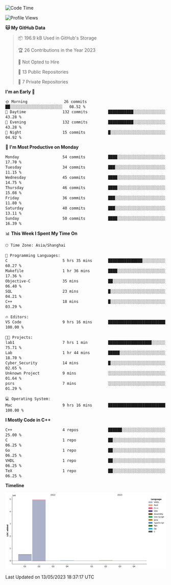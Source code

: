 <!--START_SECTION:waka-->
![Code Time](http://img.shields.io/badge/Code%20Time-45%20hrs%2036%20mins-blue)

![Profile Views](http://img.shields.io/badge/Profile%20Views-1-blue)

**🐱 My GitHub Data** 

> 📦 196.9 kB Used in GitHub's Storage 
 > 
> 🏆 26 Contributions in the Year 2023
 > 
> 🚫 Not Opted to Hire
 > 
> 📜 13 Public Repositories 
 > 
> 🔑 7 Private Repositories 
 > 
**I'm an Early 🐤** 

```text
🌞 Morning                26 commits          ██░░░░░░░░░░░░░░░░░░░░░░░   08.52 % 
🌆 Daytime                132 commits         ███████████░░░░░░░░░░░░░░   43.28 % 
🌃 Evening                132 commits         ███████████░░░░░░░░░░░░░░   43.28 % 
🌙 Night                  15 commits          █░░░░░░░░░░░░░░░░░░░░░░░░   04.92 % 
```
📅 **I'm Most Productive on Monday** 

```text
Monday                   54 commits          ████░░░░░░░░░░░░░░░░░░░░░   17.70 % 
Tuesday                  34 commits          ███░░░░░░░░░░░░░░░░░░░░░░   11.15 % 
Wednesday                45 commits          ████░░░░░░░░░░░░░░░░░░░░░   14.75 % 
Thursday                 46 commits          ████░░░░░░░░░░░░░░░░░░░░░   15.08 % 
Friday                   36 commits          ███░░░░░░░░░░░░░░░░░░░░░░   11.80 % 
Saturday                 40 commits          ███░░░░░░░░░░░░░░░░░░░░░░   13.11 % 
Sunday                   50 commits          ████░░░░░░░░░░░░░░░░░░░░░   16.39 % 
```


📊 **This Week I Spent My Time On** 

```text
🕑︎ Time Zone: Asia/Shanghai

💬 Programming Languages: 
C                        5 hrs 35 mins       ███████████████░░░░░░░░░░   60.27 % 
Makefile                 1 hr 36 mins        ████░░░░░░░░░░░░░░░░░░░░░   17.36 % 
Objective-C              35 mins             ██░░░░░░░░░░░░░░░░░░░░░░░   06.40 % 
SQL                      23 mins             █░░░░░░░░░░░░░░░░░░░░░░░░   04.21 % 
C++                      18 mins             █░░░░░░░░░░░░░░░░░░░░░░░░   03.29 % 

🔥 Editors: 
VS Code                  9 hrs 16 mins       █████████████████████████   100.00 % 

🐱‍💻 Projects: 
lab1                     7 hrs 1 min         ███████████████████░░░░░░   75.71 % 
Lab                      1 hr 44 mins        █████░░░░░░░░░░░░░░░░░░░░   18.70 % 
Cyber_Security           14 mins             █░░░░░░░░░░░░░░░░░░░░░░░░   02.65 % 
Unknown Project          9 mins              ░░░░░░░░░░░░░░░░░░░░░░░░░   01.64 % 
psrs                     7 mins              ░░░░░░░░░░░░░░░░░░░░░░░░░   01.29 % 

💻 Operating System: 
Mac                      9 hrs 16 mins       █████████████████████████   100.00 % 
```

**I Mostly Code in C++** 

```text
C++                      4 repos             ██████░░░░░░░░░░░░░░░░░░░   25.00 % 
C                        1 repo              ██░░░░░░░░░░░░░░░░░░░░░░░   06.25 % 
Go                       1 repo              ██░░░░░░░░░░░░░░░░░░░░░░░   06.25 % 
VHDL                     1 repo              ██░░░░░░░░░░░░░░░░░░░░░░░   06.25 % 
TeX                      1 repo              ██░░░░░░░░░░░░░░░░░░░░░░░   06.25 % 
```



**Timeline**

![Lines of Code chart](https://raw.githubusercontent.com/xkz0777/xkz0777/master/assets/bar_graph.png)


 Last Updated on 13/05/2023 18:37:17 UTC
<!--END_SECTION:waka-->
